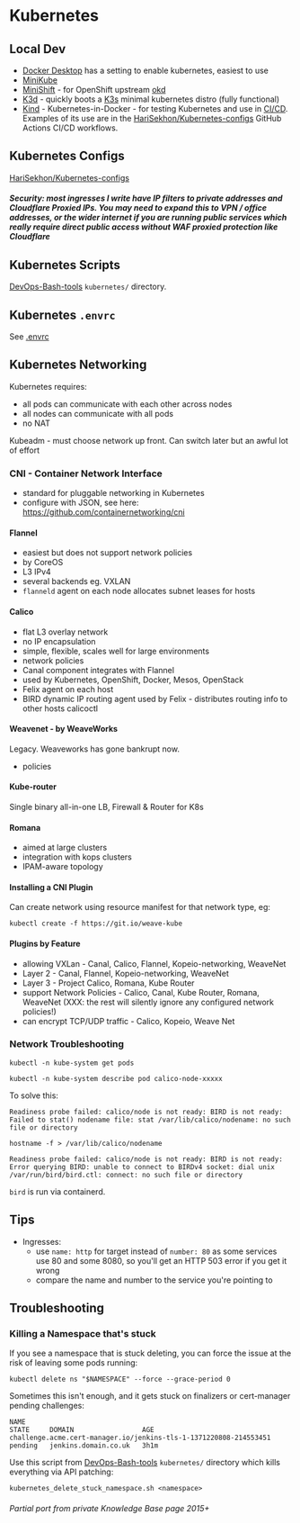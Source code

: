 # Kubernetes

## Local Dev

- [Docker Desktop](https://www.docker.com/products/docker-desktop/) has a setting to enable kubernetes, easiest to use
- [MiniKube](https://minikube.sigs.k8s.io/docs/start/)
- [MiniShift](https://github.com/minishift/minishift) - for OpenShift upstream [okd](https://www.okd.io/)
- [K3d](https://k3d.io/v5.6.0/) - quickly boots a [K3s](https://k3s.io/) minimal kubernetes distro (fully functional)
- [Kind](https://kind.sigs.k8s.io/) - Kubernetes-in-Docker - for testing Kubernetes and use in [CI/CD](ci-cd.md).
Examples of its use are in the [HariSekhon/Kubernetes-configs](https://github.com/HariSekhon/Kubernetes-configs)
GitHub Actions CI/CD workflows.

## Kubernetes Configs

[HariSekhon/Kubernetes-configs](https://github.com/HariSekhon/Kubernetes-configs)

##### Security: most ingresses I write have IP filters to private addresses and Cloudflare Proxied IPs. You may need to expand this to VPN / office addresses, or the wider internet if you are running public services which really require direct public access without WAF proxied protection like Cloudflare

## Kubernetes Scripts

[DevOps-Bash-tools](https://github.com/HariSekhon/DevOps-Bash-tools#kubernetes)
`kubernetes/` directory.

## Kubernetes `.envrc`

See [.envrc](direnv.md)

## Kubernetes Networking

Kubernetes requires:

- all pods can communicate with each other across nodes
- all nodes can communicate with all pods
- no NAT

Kubeadm - must choose network up front. Can switch later but an awful lot of effort

### CNI - Container Network Interface

- standard for pluggable networking in Kubernetes
- configure with JSON, see here:
  https://github.com/containernetworking/cni

#### Flannel

- easiest but does not support network policies
- by CoreOS
- L3 IPv4
- several backends eg. VXLAN
- `flanneld` agent on each node allocates subnet leases for hosts

#### Calico

- flat L3 overlay network
- no IP encapsulation
- simple, flexible, scales well for large environments
- network policies
- Canal component integrates with Flannel
- used by Kubernetes, OpenShift, Docker, Mesos, OpenStack
- Felix agent on each host
- BIRD dynamic IP routing agent used by Felix - distributes routing info to other hosts
  calicoctl

#### Weavenet - by WeaveWorks

Legacy. Weaveworks has gone bankrupt now.

- policies

#### Kube-router

Single binary all-in-one LB, Firewall & Router for K8s

#### Romana

- aimed at large clusters
- integration with kops clusters
- IPAM-aware topology

#### Installing a CNI Plugin

Can create network using resource manifest for that network type, eg:

```shell
kubectl create -f https://git.io/weave-kube
```

#### Plugins by Feature

- allowing VXLan - Canal, Calico, Flannel, Kopeio-networking, WeaveNet
- Layer 2 - Canal, Flannel, Kopeio-networking, WeaveNet
- Layer 3 - Project Calico, Romana, Kube Router
- support Network Policies - Calico, Canal, Kube Router, Romana, WeaveNet (XXX: the rest will silently ignore any configured network policies!)
- can encrypt TCP/UDP traffic - Calico, Kopeio, Weave Net

### Network Troubleshooting

```shell
kubectl -n kube-system get pods
```

```shell
kubectl -n kube-system describe pod calico-node-xxxxx
```

To solve this:

```shell
Readiness probe failed: calico/node is not ready: BIRD is not ready: Failed to stat() nodename file: stat /var/lib/calico/nodename: no such file or directory
```

```shell
hostname -f > /var/lib/calico/nodename
```

```
Readiness probe failed: calico/node is not ready: BIRD is not ready: Error querying BIRD: unable to connect to BIRDv4 socket: dial unix /var/run/bird/bird.ctl: connect: no such file or directory
```

`bird` is run via containerd.

## Tips

- Ingresses:
  - use `name: http` for target instead of `number: 80` as some services use 80 and some 8080, so you'll get an HTTP 503 error if you get it wrong
  - compare the name and number to the service you're pointing to

## Troubleshooting

### Killing a Namespace that's stuck

If you see a namespace that is stuck deleting, you can force the issue at the risk of leaving some pods running:

```shell
kubectl delete ns "$NAMESPACE" --force --grace-period 0
```

Sometimes this isn't enough, and it gets stuck on finalizers or cert-manager pending challenges:

```
NAME                                                                STATE     DOMAIN                 AGE
challenge.acme.cert-manager.io/jenkins-tls-1-1371220808-214553451   pending   jenkins.domain.co.uk   3h1m
```

Use this script from [DevOps-Bash-tools](devops-bash-tools.md) `kubernetes/` directory which kills everything via API
patching:

```shell
kubernetes_delete_stuck_namespace.sh <namespace>
```

###### Partial port from private Knowledge Base page 2015+
